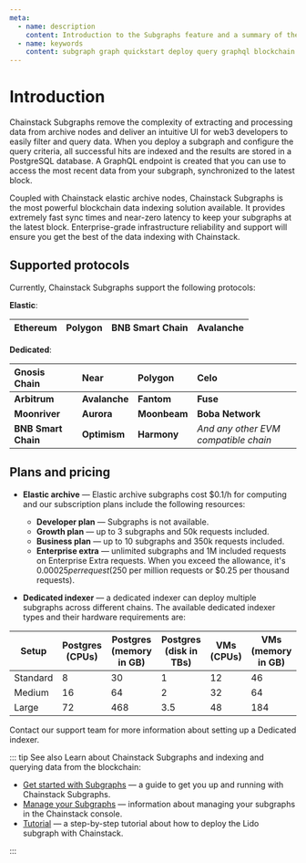 ```yaml
---
meta:
  - name: description
    content: Introduction to the Subgraphs feature and a summary of the section of the documentation.
  - name: keywords
    content: subgraph graph quickstart deploy query graphql blockchain node network
---
```


# Introduction

Chainstack Subgraphs remove the complexity of extracting and processing data from archive nodes and deliver an intuitive UI for web3 developers to easily filter and query data. When you deploy a subgraph and configure the query criteria, all successful hits are indexed and the results are stored in a PostgreSQL database. A GraphQL endpoint is created that you can use to access the most recent data from your subgraph, synchronized to the latest block.

Coupled with Chainstack elastic archive nodes, Chainstack Subgraphs is the most powerful blockchain data indexing solution available. It provides extremely fast sync times and near-zero latency to keep your subgraphs at the latest block. Enterprise-grade infrastructure reliability and support will ensure you get the best of the data indexing with Chainstack.

## Supported protocols

Currently, Chainstack Subgraphs support the following protocols:

**Elastic**:

| Ethereum    | Polygon     | BNB Smart Chain | Avalanche |
| :---------------- | :---------| :-------  | :---------- |

**Dedicated**:

| Gnosis Chain    | Near     | Polygon  | Celo        |
| :---------------- | :---------| :-------  | :---------- |
| **Arbitrum**        | **Avalanche** | **Fantom**   | **Fuse**        |
| **Moonriver**        | **Aurora**   | **Moonbeam** | **Boba Network**|
| **BNB Smart Chain** | **Optimism** | **Harmony**  | *And any other EVM compatible chain* |

## Plans and pricing

* **Elastic archive** — Elastic archive subgraphs cost $0.1/h for computing and our subscription plans include the following resources:
  * **Developer plan** — Subgraphs is not available.
  * **Growth plan** — up to 3 subgraphs and 50k requests included.
  * **Business plan** — up to 10 subgraphs and 350k requests included.
  * **Enterprise extra** — unlimited subgraphs and 1M included requests on Enterprise Extra requests. When you exceed the allowance, it's $0.00025 per request ($250 per million requests or $0.25 per thousand requests).

* **Dedicated indexer** — a dedicated indexer can deploy multiple subgraphs across different chains. The available dedicated indexer types and their hardware requirements are:

| Setup        | Postgres  (CPUs) | Postgres  (memory in GB) | Postgres  (disk in TBs) | VMs  (CPUs) | VMs  (memory in GB) |
| ------------ | ---------------- | ------------------------ | ----------------------  | ----------- | ------------------- |
| Standard     | 8                | 30                       | 1                       | 12          | 46                  |
| Medium       | 16               | 64                       | 2                       | 32          | 64                  |
| Large        | 72               | 468                      | 3.5                     | 48          | 184                 |

Contact our support team for more information about setting up a Dedicated indexer.

::: tip See also
Learn about Chainstack Subgraphs and indexing and querying data from the blockchain:

* [Get started with Subgraphs](/subgraphs/quickstart.md) — a guide to get you up and running with Chainstack Subgraphs.
* [Manage your Subgraphs](/subgraphs/manage-your-chainstack-subgraph.md) — information about managing your subgraphs in the Chainstack console.
* [Tutorial](/subgraphs/tutorial/README.md) — a step-by-step tutorial about how to deploy the Lido subgraph with Chainstack.

:::
